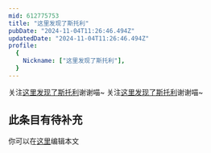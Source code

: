 ```yaml
---
mid: 612775753
title: "这里发现了斯托利"
pubDate: "2024-11-04T11:26:46.494Z"
updatedDate: "2024-11-04T11:26:46.494Z"
profile:
  {
    Nickname: ["这里发现了斯托利"],
  }
---
```


关注[这里发现了斯托利](https://space.bilibili.com/612775753)谢谢喵~ 关注[这里发现了斯托利](https://space.bilibili.com/612775753)谢谢喵~

## 此条目有待补充
你可以在[这里](https://github.com/Yuhanawa/VTuber.ICU-Content/edit/master/v/这里发现了斯托利/index.md)编辑本文
